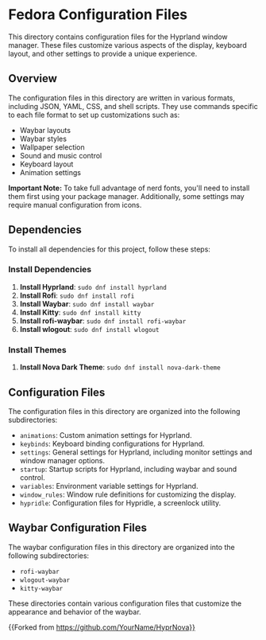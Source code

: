 
**Fedora Configuration Files**
=====================================

This directory contains configuration files for the Hyprland window manager. These files customize various aspects of the display, keyboard layout, and other settings to provide a unique experience.

**Overview**
------------

The configuration files in this directory are written in various formats, including JSON, YAML, CSS, and shell scripts. They use commands specific to each file format to set up customizations such as:

* Waybar layouts
* Waybar styles
* Wallpaper selection
* Sound and music control
* Keyboard layout
* Animation settings

**Important Note:** To take full advantage of nerd fonts, you'll need to install them first using your package manager. Additionally, some settings may require manual configuration from icons.

**Dependencies**
-----------------

To install all dependencies for this project, follow these steps:

### Install Dependencies

1. **Install Hyprland**: `sudo dnf install hyprland`
2. **Install Rofi**: `sudo dnf install rofi`
3. **Install Waybar**: `sudo dnf install waybar`
4. **Install Kitty**: `sudo dnf install kitty`
5. **Install rofi-waybar**: `sudo dnf install rofi-waybar`
6. **Install wlogout**: `sudo dnf install wlogout`

### Install Themes

1. **Install Nova Dark Theme**: `sudo dnf install nova-dark-theme`

**Configuration Files**
-----------------------

The configuration files in this directory are organized into the following subdirectories:

* `animations`: Custom animation settings for Hyprland.
* `keybinds`: Keyboard binding configurations for Hyprland.
* `settings`: General settings for Hyprland, including monitor settings and window manager options.
* `startup`: Startup scripts for Hyprland, including waybar and sound control.
* `variables`: Environment variable settings for Hyprland.
* `window_rules`: Window rule definitions for customizing the display.
* `hypridle`: Configuration files for Hypridle, a screenlock utility.

**Waybar Configuration Files**
-----------------------------

The waybar configuration files in this directory are organized into the following subdirectories:

* `rofi-waybar`
* `wlogout-waybar`
* `kitty-waybar`

These directories contain various configuration files that customize the appearance and behavior of the waybar.

{{Forked from https://github.com/YourName/HyprNova}}
